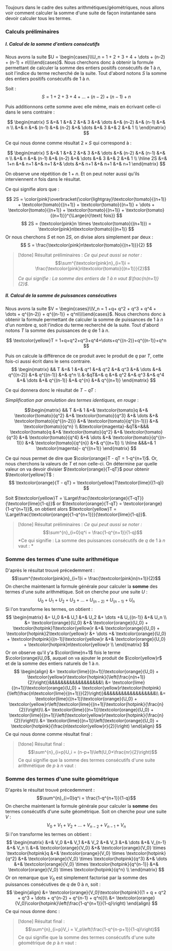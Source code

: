 Toujours dans le cadre des suites arithmétiques/géométriques, nous allons voir comment calculer la somme d'une suite de façon instantanée sans devoir calculer tous les termes.

### Calculs préliminaires

##### I. Calcul de la somme d'entiers consécutifs

Nous avons la suite $U = \begin{cases}\\U_n = 1 + 2 + 3 + 4 + \dots + (n-2) + (n-1) + n\\\\\end{cases}$. Nous cherchons donc à obtenir la formule permettant de calculer la somme des entiers positifs consécutifs de 1 à $n$, soit l'indice du terme recherché de la suite. Tout d'abord notons $S$ la somme des entiers positifs consécutifs de 1 à $n$.

Soit : 
$$
S = 1+2+3+4+\dots+(n-2)+(n-1)+n
$$

Puis additionnons cette somme avec elle même, mais en écrivant celle-ci dans le sens contraire :

$$
\begin{matrix}
S &=& 1 &+& 2 &+& 3 &+& \dots &+& (n-2) &+& (n-1) &+& n \\
&+& n &+& (n-1) &+& (n-2) &+& \dots &+& 3 &+& 2 &+& 1 \\
\end{matrix}
$$

Ce qui nous donne comme résultat $2\times S$ qui correspond à : 

$$
\begin{matrix}
S &=& 1 &+& 2 &+& 3 &+& \dots &+& (n-2) &+& (n-1) &+& n \\
&+& n &+& (n-1) &+& (n-2) &+& \dots &+& 3 &+& 2 &+& 1 \\ \hline
2S &=& 1+n &+& n+1 &+& n+1 &+& \dots &+& n+1 &+& n+1 &+& n+1
\end{matrix}
$$

On observe une répétition de $1+n$. Et on peut noter aussi qu'ils interviennent $n$ fois dans le résultat.

Ce qui signifie alors que :

$$
2S = \color{pink}\overbracket{\color{lightgray}\textcolor{tomato}{(n+1)} + \textcolor{tomato}{(n+1)} + \textcolor{tomato}{(n+1)} + \dots + \textcolor{tomato}{(n+1)} + \textcolor{tomato}{(n+1)} + \textcolor{tomato}{(n+1)}}^{\Large{n}\text{ fois}}
$$
$$
2S = (\textcolor{pink}n \times \textcolor{tomato}{(n+1)}) = \textcolor{pink}n\textcolor{tomato}{(n+1)}
$$
Or nous cherchons $S$ et non $2S$, on divise alors simplement par deux : 
$$
S = \frac{\textcolor{pink}n\textcolor{tomato}{(n+1)}}{2} 
$$
>[!done] Résultat préliminaires : 
>*Ce qui peut aussi se noter :* 
> $$\sum^{\textcolor{pink}n}_{i=1}i = \frac{\textcolor{pink}n\textcolor{tomato}{(n+1)}}{2}$$
> 
> *Ce qui signifie : La somme des entiers de 1 à $n$ vaut $\frac{n(n+1)}{2}$.*

##### II. Calcul de la somme de puissances consécutives

Nous avons la suite $V = \begin{cases}\\V_n = 1 +q+ q^2 + q^3 + q^4 + \dots + q^{(n-2)} + q^{(n-1)} + q^n\\\\\end{cases}$. Nous cherchons donc à obtenir la formule permettant de calculer la somme de puissances de 1 à $n$ d'un nombre $q$, soit l'indice du terme recherché de la suite. Tout d'abord notons $T$ la somme des puissances de $q$ de 1 à $n$.

$$
\textcolor{yellow}T = 1+q+q^2+q^3+q^4+\dots+q^{(n-2)}+q^{(n-1)}+q^n
$$

Puis on calcule la différence de ce produit avec le produit de $q$ par $T$, cette fois-ci aussi écrit dans le sens contraire.
$$
\begin{matrix}
&& T &=& 1 &+& q^1 &+& q^2 &+& q^3 &+& \dots &+& q^{(n-2)} &+& q^{(n-1)} &+& q^n \\
&-&qT&=& q &+& q^2 &+& q^3 &+& q^4 &+& \dots &+& q^{(n-1)} &+& q^{n} &+& q^{(n+1)}
\end{matrix}
$$

Ce qui donnera donc le résultat de $T - qT$ :

*Simplification par annulation des termes identiques, en rouge* :

$$\begin{matrix}
&& T &=& 1 &+& \textcolor{tomato}q &+& \textcolor{tomato}{q^2} &+& \textcolor{tomato}{q^3} &+& \dots &+& \textcolor{tomato}{q^{(n-2)}} &+& \textcolor{tomato}{q^{(n-1)}} &+& \textcolor{tomato}{q^n} \\
&\textcolor{magenta}-&qT&=&&& \textcolor{tomato}q &+& \textcolor{tomato}{q^2} &+& \textcolor{tomato}{q^3} &+& \textcolor{tomato}{q^4} &+& \dots &+& \textcolor{tomato}{q^{(n-1)}} &+& \textcolor{tomato}{q^{n}} &+& q^{(n+1)} \\ \hline
&&&=& 1 \textcolor{magenta}- q^{(n+1)}
\end{matrix}
$$

Ce qui nous permet de dire que $\color{orange}T - qT = 1-q^{n+1}$. Or, nous cherchons la valeurs de $T$ et non celle-ci. 
On détermine par quelle valeur on va devoir divisier $\textcolor{orange}{T-qT}$ pour obtenir $\textcolor{yellow}T$ :
$$
\textcolor{orange}{T - qT} = \textcolor{yellow}T\textcolor{lime}{(1-q)}
$$

Soit $\textcolor{yellow}T = \Large\frac{\textcolor{orange}{T-qT}}{\textcolor{lime}{1-q}}$ or $\textcolor{orange}{T-qT} = \textcolor{orange}{1-q^{n+1}}$, on obtient alors $\textcolor{yellow}T = \Large\frac{\textcolor{orange}{1-q^{n+1}}}{\textcolor{lime}{1-q}}$.

>[!done] Résultat préliminaires : 
>*Ce qui peut aussi se noter :* $$\sum^{n}_{i=0}q^i = \frac{1-q^{n+1}}{1-q}$$
> *Ce qui signifie : La somme des puissances consécutifs de $q$ de $1$ à $n$ vaut : *

### Somme des termes d'une suite arithmétique

D'après le résultat trouvé précedemment : $$\sum^{\textcolor{pink}n}_{i=1}i = \frac{\textcolor{pink}n(n+1)}{2}$$
On cherche maintenant la formule générale pour calculer la **somme** des termes d'une suite arithmétique.
Soit on cherche pour une suite $U$ :
$$
U_0 + U_1 + U_2 + U_3 + \dots + U_{(n-2)} + U_{(n-1)} + U_n
$$
Si l'on transforme les termes, on obtient :
$$
\begin{matrix}
&= U_0 &+& U_1     &+& U_2      &+ \dots +& U_{(n-1)}    &+& U_n \\
&= \textcolor{orange}{U_0} &+& \textcolor{orange}{U_0} + \textcolor{hotpink}1\textcolor{yellow}r &+& \textcolor{orange}{U_0} + \textcolor{hotpink}2\textcolor{yellow}r &+ \dots +& \textcolor{orange}{U_0} + \textcolor{hotpink}{(n-1)}\textcolor{yellow}r &+& \textcolor{orange}{U_0} + \textcolor{hotpink}n\textcolor{yellow}r \\
\end{matrix}
$$
Or on observe qu'il y'a $\color{lime}n+1$ fois le terme $\color{orange}U_0$, auquel on va ajouter le produit de $\color{yellow}r$ et de la somme des entiers naturels de $1$ à $n$. 
$$
\begin{align}
&= \textcolor{lime}{(n+1)}\textcolor{orange}{U_0} + \textcolor{yellow}r\textcolor{hotpink}{\left(\frac{n(n+1)}{2}\right)}&&&&&&&&&&&&&&&&&&\\
&= \textcolor{lime}{(n+1)}\textcolor{orange}{U_0} + \textcolor{yellow}r\textcolor{hotpink}{\left(\frac{n\textcolor{lime}{(n+1)}}{2}\right)}&&&&&&&&&&&&&&&&&&\\
&= \textcolor{lime}{(n+1)}\textcolor{orange}{U_0} + \textcolor{yellow}r\left(\textcolor{lime}{(n+1)}\textcolor{hotpink}{\frac{n}{2}}\right)\\
&= \textcolor{lime}{(n+1)}\textcolor{orange}{U_0} + \textcolor{lime}{(n+1)}\left(\textcolor{yellow}r\textcolor{hotpink}{\frac{n}{2}}\right)\\ 
&= \textcolor{lime}{(n+1)}\left(\textcolor{orange}{U_0} + \textcolor{hotpink}{\frac{n\textcolor{yellow}r}{2}}\right)
\end{align}
$$
Ce qui nous donne comme résultat final :

>[!done] Résultat final : 
>$$\sum^{n}_{i=p}U_i = (n-p+1)\left(U_0+\frac{nr}{2}\right)$$
>Ce qui signifie que la somme des termes consécutifs d'une suite arithmétique de $p$ à $n$ vaut :

### Somme des termes d'une suite géométrique

D'après le résultat trouvé précedemment : 
$$\sum^{n}_{i=0}q^i = \frac{1-q^{n+1}}{1-q}$$
On cherche maintenant la formule générale pour calculer la **somme** des termes consécutifs d'une suite géométrique.
Soit on cherche pour une suite $V$ :
$$
V_0 + V_1 + V_2 + \dots + V_{n-2} + V_{n-1} + V_n
$$
Si l'on transforme les termes on obtient : 
$$
\begin{matrix}
&=& V_0 &+& V_1 &+& V_2 &+& V_3 &+& \dots &+& V_{n-1} &+& V_n \\
&=& \textcolor{orange}{V_0} &+& \textcolor{orange}{V_0} \times \textcolor{hotpink}q &+& \textcolor{orange}{V_0} \times \textcolor{hotpink}{q^2} &+& \textcolor{orange}{V_0} \times \textcolor{hotpink}{q^3} &+& \dots &+& \textcolor{orange}{V_0} \times \textcolor{hotpink}{q^{n-1}} &+& \textcolor{orange}{V_0} \times \textcolor{hotpink}{q^n} \\
\end{matrix}
$$
Or on remarque que $V_0$ est simplement factorisé par la somme des puissances consécutives de $q$ de $0$ à $n$, soit : 
$$
\begin{align}
&= \textcolor{orange}{V_0}\textcolor{hotpink}{(1 + q + q^2 + q^3 + \dots + q^{n-2} + q^{n-1} + q^n)}\\
&= \textcolor{orange}{V_0}\color{hotpink}\left(\frac{1-q^{n+1}}{1-q}\right)
\end{align}
$$
Ce qui nous donne donc : 

>[!done] Résultat final : 
>$$\sum^{n}_{i=p}V_i = V_p\left(\frac{1-q^{n-p+1}}{1-q}\right)$$
>Ce qui signifie que la somme des termes consécutifs d'une suite géométrique de $p$ à $n$ vaut :